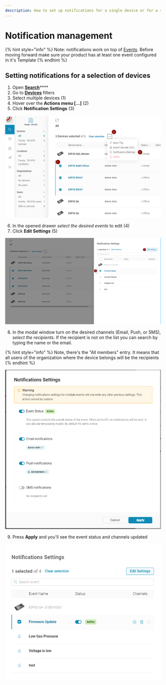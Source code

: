 ```yaml
---
description: How to set up notifications for a single device or for a selection of devices.
---
```


# Notification management

{% hint style="info" %}
Note: notifications work on top of [Events](../blynk-console/for-developers/products/events/). Before moving forward make sure your product has at least one event configured in it's Template
{% endhint %}

## Setting notifications for a selection of devices

1. Open [**Search**](../blynk-console/for-developers/search/)\*\*\*\*
2. Go to [**Devices**](../blynk-console/for-developers/search/devices-1/) filters
3. Select multiple devices \(1\)
4. Hover over the **Actions menu \[...\]** \(2\)
5. Click **Notification Settings** \(3\)

![](../.gitbook/assets/image%20%288%29%20%283%29%20%283%29%20%282%29%20%281%29%20%282%29.png)

6. In the opened drawer _select the desired events_ to edit \(4\)  
7. Click **Edit Settings** \(5\)

![](../.gitbook/assets/image%20%281%29.png)

8. In the modal window turn on the desired channels \(Email, Push, or SMS\), _select the recipients_. If the recipient is not on the list you can search by typing the name or the email.

{% hint style="info" %}
Note, there's the "All members" entry. It means that all users of the organization where the device belongs will be the recipients
{% endhint %}

![](../.gitbook/assets/image%20%285%29.png)

9. Press **Apply** and you'll see the event status and channels updated

![](../.gitbook/assets/image%20%286%29.png)

